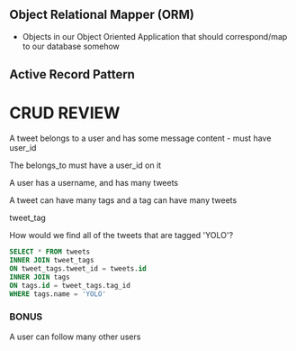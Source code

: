 ## Object Relational Mapper (ORM)

+ Objects in our Object Oriented Application that should correspond/map to our database somehow

## Active Record Pattern 

# CRUD REVIEW

A tweet belongs to a user and has some message content  - must have user_id

The belongs_to must have a user_id on it

A user has a username, and has many tweets

A tweet can have many tags and a tag can have many tweets

tweet_tag

How would we find all of the tweets that are tagged 'YOLO'?

```SQL
SELECT * FROM tweets
INNER JOIN tweet_tags
ON tweet_tags.tweet_id = tweets.id
INNER JOIN tags
ON tags.id = tweet_tags.tag_id
WHERE tags.name = 'YOLO'
```
### BONUS

A user can follow many other users
